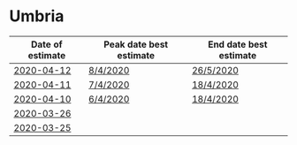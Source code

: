 # Umbria

|Date of estimate|Peak date best estimate|End date best estimate|
|----|----|----|
|[2020-04-12](2020-04-12/README.md)|[8/4/2020](2020-04-12/COVID-19_umbria_j7_2020-04-12.md)|[26/5/2020](2020-04-12/COVID-19_umbria_j8_2020-04-12.md)|
|[2020-04-11](2020-04-11/README.md)|[7/4/2020](2020-04-11/COVID-19_umbria_j7_2020-04-11.md)|[18/4/2020](2020-04-11/COVID-19_umbria_j10_2020-04-11.md)|
|[2020-04-10](2020-04-10/README.md)|[6/4/2020](2020-04-10/COVID-19_umbria_j7_2020-04-10.md)|[18/4/2020](2020-04-10/COVID-19_umbria_j10_2020-04-10.md)|
|[2020-03-26](2020-03-26/README.md)|[](2020-03-26/)|[](2020-03-26/)|
|[2020-03-25](2020-03-25/README.md)|[](2020-03-25/)|[](2020-03-25/)|
